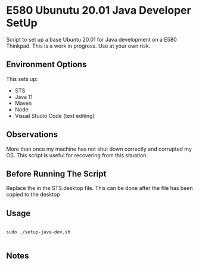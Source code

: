 # E580 Ubunutu 20.01 Java Developer SetUp

Script to set up a base Ubuntu 20.01 for Java development on a E580 Thinkpad. This is a work in progress. Use at your own risk.

## Environment Options

This sets up:

- STS
- Java 11
- Maven
- Node
- Visual Studio Code (text editing)

## Observations

More than once my machine has not shut down correctly and corrupted my OS. This script is useful for recovering from this situation.

## Before Running The Script

Replace the <user> in the STS.desktop file. This can be done after the file has been copied to the desktop
  
## Usage
  
```shell
  
sudo ./setup-java-dev.sh
  
```
  
## Notes

